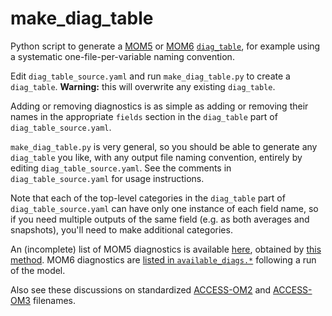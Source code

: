 # make_diag_table

Python script to generate a [MOM5](https://github.com/mom-ocean/MOM5) or [MOM6](https://github.com/mom-ocean/MOM6) [`diag_table`](https://mom6.readthedocs.io/en/main/api/generated/pages/Diagnostics.html), for example using a systematic one-file-per-variable naming convention.

Edit `diag_table_source.yaml` and run `make_diag_table.py` to create a `diag_table`. **Warning:** this will overwrite any existing `diag_table`.

Adding or removing diagnostics is as simple as adding or removing their names in the appropriate `fields` section in the `diag_table` part of `diag_table_source.yaml`.

`make_diag_table.py` is very general, so you should be able to generate any `diag_table` you like, with any output file naming convention, entirely by editing `diag_table_source.yaml`. See the comments in `diag_table_source.yaml` for usage instructions.

Note that each of the top-level categories in the `diag_table` part of `diag_table_source.yaml` can have only one instance of each field name, so if you need multiple outputs of the same field (e.g. as both averages and snapshots), you'll need to make additional categories.

An (incomplete) list of MOM5 diagnostics is available [here](https://raw.githubusercontent.com/COSIMA/access-om2/master/MOM_diags.txt), obtained by [this method](https://github.com/COSIMA/access-om2/wiki/Technical-documentation#MOM5-diagnostics-list.).
MOM6 diagnostics are [listed in `available_diags.*`](https://mom6.readthedocs.io/en/main/api/generated/pages/Diagnostics.html#native-diagnostics) following a run of the model.

Also see these discussions on standardized [ACCESS-OM2](https://github.com/COSIMA/access-om2/issues/185) and [ACCESS-OM3](https://github.com/COSIMA/access-om3/issues/191) filenames.
